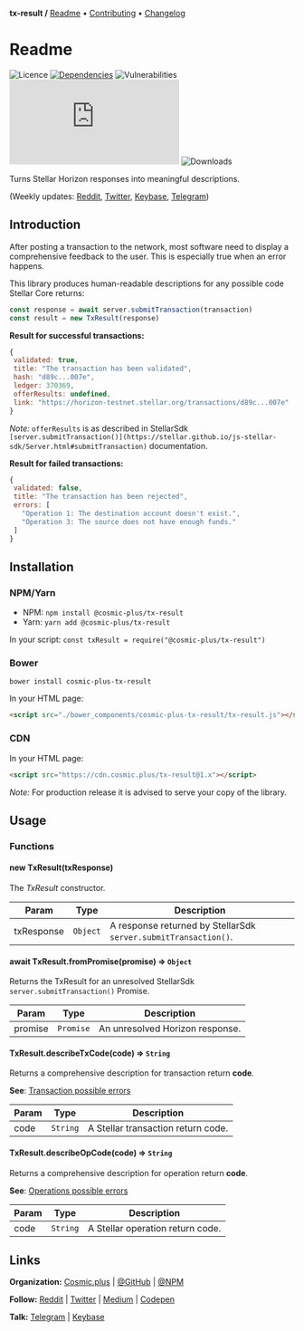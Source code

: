 **tx-result /**
[Readme](https://cosmic.plus/#view:js-tx-result)
• [Contributing](https://cosmic.plus/#view:js-tx-result/CONTRIBUTING)
• [Changelog](https://cosmic.plus/#view:js-tx-result/CHANGELOG)

# Readme

![Licence](https://img.shields.io/github/license/cosmic-plus/js-tx-result.svg)
[![Dependencies](https://badgen.net/david/dep/cosmic-plus/js-tx-result)](https://david-dm.org/cosmic-plus/js-tx-result)
![Vulnerabilities](https://snyk.io/test/npm/@cosmic-plus/tx-result/badge.svg)
![Bundle](https://badgen.net/badgesize/gzip/cosmic-plus/js-tx-result-web/master/tx-result.js?label=bundle)
![Downloads](https://badgen.net/npm/dt/@cosmic-plus/tx-result)

Turns Stellar Horizon responses into meaningful descriptions.

(Weekly updates: [Reddit](https://reddit.com/r/cosmic_plus),
[Twitter](https://twitter.com/cosmic_plus),
[Keybase](https://keybase.io/team/cosmic_plus),
[Telegram](https://t.me/cosmic_plus))

## Introduction

After posting a transaction to the network, most software need to display a
comprehensive feedback to the user. This is especially true when an error
happens.

This library produces human-readable descriptions for any possible code
Stellar Core returns:

```js
const response = await server.submitTransaction(transaction)
const result = new TxResult(response)
```

**Result for successful transactions:**

```js
{
 validated: true,
 title: "The transaction has been validated",
 hash: "d89c...007e",
 ledger: 370369,
 offerResults: undefined,
 link: "https://horizon-testnet.stellar.org/transactions/d89c...007e"
}
```

_Note:_ `offerResults` is as described in StellarSdk
`[server.submitTransaction()](https://stellar.github.io/js-stellar-sdk/Server.html#submitTransaction)`
documentation.

**Result for failed transactions:**

```js
{
 validated: false,
 title: "The transaction has been rejected",
 errors: [
   "Operation 1: The destination account doesn't exist.",
   "Operation 3: The source does not have enough funds."
 ]
}
```

## Installation

### NPM/Yarn

- NPM: `npm install @cosmic-plus/tx-result`
- Yarn: `yarn add @cosmic-plus/tx-result`

In your script: `const txResult = require("@cosmic-plus/tx-result")`

### Bower

`bower install cosmic-plus-tx-result`

In your HTML page:

```HTML
<script src="./bower_components/cosmic-plus-tx-result/tx-result.js"></script>
```

### CDN

In your HTML page:

```HTML
<script src="https://cdn.cosmic.plus/tx-result@1.x"></script>
```

_Note:_ For production release it is advised to serve your copy of the library.

## Usage

### Functions

#### new TxResult(txResponse)

The _TxResult_ constructor.

| Param      | Type     | Description                                                     |
| ---------- | -------- | --------------------------------------------------------------- |
| txResponse | `Object` | A response returned by StellarSdk `server.submitTransaction()`. |

#### await TxResult.fromPromise(promise) ⇒ `Object`

Returns the TxResult for an unresolved StellarSdk
`server.submitTransaction()` Promise.

| Param   | Type      | Description                     |
| ------- | --------- | ------------------------------- |
| promise | `Promise` | An unresolved Horizon response. |

#### TxResult.describeTxCode(code) ⇒ `String`

Returns a comprehensive description for transaction return **code**.

**See**: [Transaction possible errors](https://www.stellar.org/developers/guides/concepts/transactions.html#possible-errors)

| Param | Type     | Description                        |
| ----- | -------- | ---------------------------------- |
| code  | `String` | A Stellar transaction return code. |

#### TxResult.describeOpCode(code) ⇒ `String`

Returns a comprehensive description for operation return **code**.

**See**: [Operations possible errors](https://www.stellar.org/developers/guides/concepts/list-of-operations.html)

| Param | Type     | Description                      |
| ----- | -------- | -------------------------------- |
| code  | `String` | A Stellar operation return code. |

## Links

**Organization:** [Cosmic.plus](https://cosmic.plus/) | [@GitHub](https://git.cosmic.plus) | [@NPM](https://www.npmjs.com/search?q=cosmic-plus)

**Follow:** [Reddit](https://reddit.com/r/cosmic_plus) | [Twitter](https://twitter.com/cosmic_plus) | [Medium](https://medium.com/cosmic-plus) | [Codepen](https://codepen.io/cosmic-plus)

**Talk:** [Telegram](https://t.me/cosmic_plus) | [Keybase](https://keybase.io/team/cosmic_plus)
